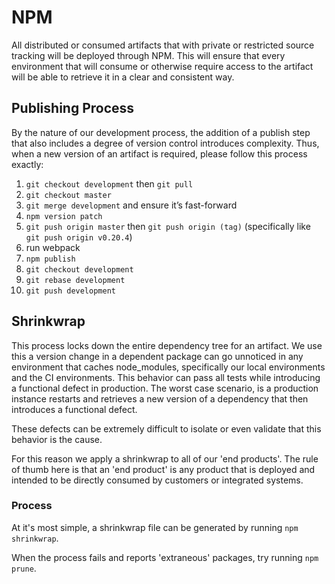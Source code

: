 # NPM #
All distributed or consumed artifacts that with private or restricted source tracking will be deployed through NPM. This will ensure that every environment that will consume or otherwise require access to the artifact will be able to retrieve it in a clear and consistent way.

## Publishing Process ##
By the nature of our development process, the addition of a publish step that also includes a degree of version control introduces complexity. Thus, when a new version of an artifact is required, please follow this process exactly:

1. `git checkout development` then `git pull`
2. `git checkout master`
3. `git merge development` and ensure it’s fast-forward
4. `npm version patch`
5. `git push origin master` then `git push origin (tag)` (specifically like `git push origin v0.20.4`)
6. run webpack
7. `npm publish`
8. `git checkout development`
9. `git rebase development`
10. `git push development`

## Shrinkwrap ##
This process locks down the entire dependency tree for an artifact. We use this a version change in a dependent package can go unnoticed in any environment that caches node_modules, specifically our local environments and the CI environments. This behavior can pass all tests while introducing a functional defect in production. The worst case scenario, is a production instance restarts and retrieves a new version of a dependency that then introduces a functional defect.

These defects can be extremely difficult to isolate or even validate that this behavior is the cause.

For this reason we apply a shrinkwrap to all of our 'end products'. The rule of thumb here is that an 'end product' is any product that is deployed and intended to be directly consumed by customers or integrated systems.

### Process ###
At it's most simple, a shrinkwrap file can be generated by running `npm shrinkwrap`.

When the process fails and reports 'extraneous' packages, try running `npm prune`.
